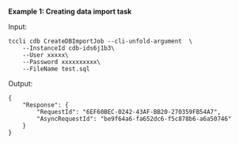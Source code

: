 **Example 1: Creating data import task**



Input: 

```
tccli cdb CreateDBImportJob --cli-unfold-argument  \
    --InstanceId cdb-ids6j1b3\
    --User xxxxx\
    --Password xxxxxxxxxx\
    --FileName test.sql
```

Output: 
```
{
    "Response": {
        "RequestId": "6EF60BEC-0242-43AF-BB20-270359FB54A7",
        "AsyncRequestId": "be9f64a6-fa652dc6-f5c878b6-a6a50746"
    }
}
```

